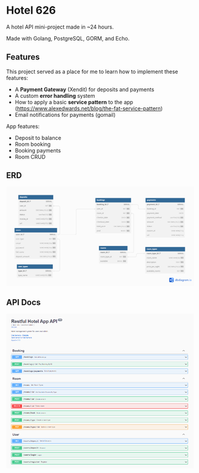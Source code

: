 # Hotel 626
A hotel API mini-project made in ~24 hours.

Made with Golang, PostgreSQL, GORM, and Echo.

## Features
This project served as a place for me to learn how to implement these features:
- A **Payment Gateway** (Xendit) for deposits and payments
- A custom **error handling** system
- How to apply a basic **service pattern** to the app (https://www.alexedwards.net/blog/the-fat-service-pattern)
- Email notifications for payments (gomail)

App features:
- Deposit to balance
- Room booking
- Booking payments
- Room CRUD

## ERD
<img src="erd.png">

## API Docs
<img src="openAPI.png">
